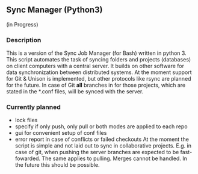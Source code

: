 ## Sync  Manager (Python3)

(in Progress)

### Description
This is a version of the Sync Job Manager (for Bash) written in python 3. This script automates the task of syncing folders and projects (databases) on client computers with a central server. It builds on other software for data synchronization between distributed systems.
At the moment support for Git & Unison is implemented, but other protocols like rsync are planned for the future.
In case of Git **all** branches in for those projects, which are stated in the *.conf files, will be synced with the server.  


### Currently planned
- lock files
- specify if only push, only pull or both modes are applied to each repo
- gui for convenient setup of conf files
- error report in case of conflicts or failed checkouts
At the moment the script is simple and not laid out to sync in collaborative projects. E.g. in case of git, when pushing the server branches are expected to be fast-fowarded. The same applies to pulling.
Merges cannot be handled. In the future this should be possible.

